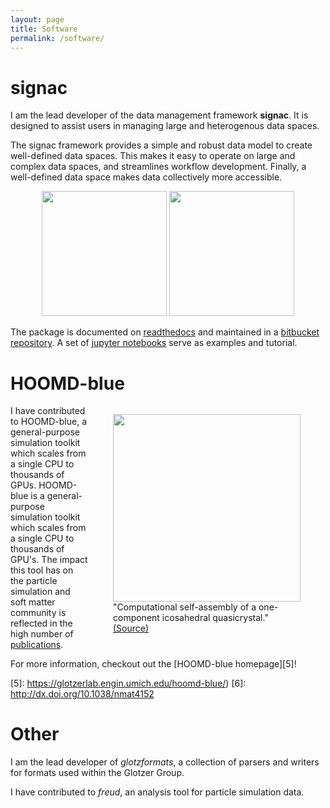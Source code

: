 ```yaml
---
layout: page
title: Software
permalink: /software/
---
```


<h1><b>signac</b></h1>

I am the lead developer of the data management framework **signac**.
It is designed to assist users in managing large and heterogenous data spaces.

The signac framework provides a simple and robust data model to create well-defined data spaces.
This makes it easy to operate on large and complex data spaces, and streamlines workflow development.
Finally, a well-defined data space makes data collectively more accessible.

<p align="center">
<img src="{{ site.url }}/assets/signac-logo.png" height="200">
<img src="{{ site.url }}//assets/signac_data_space.png" height="200">
</p>

The package is documented on [readthedocs][2] and maintained in a [bitbucket repository][1].
A set of [jupyter notebooks][3] serve as examples and tutorial.

[1]: https://bitbucket.org/glotzer/signac
[2]: https://signac.readthedocs.io
[3]: http://www.mybinder.org/repo/csadorf/signac-examples

# HOOMD-blue

<figure style="float:right;display:table;">
  <img src="{{ site.url }}/assets/nmat4152-f1.jpg" width="300">
  <figcaption style="display:table-caption;caption-side:bottom;">"Computational self-assembly of a one-component icosahedral quasicrystal." <a href="http://dx.doi.org/10.1038/nmat4152">(Source)</a></figcaption>
</figure>

I have contributed to HOOMD-blue, a general-purpose simulation toolkit which scales from a single CPU to thousands of GPUs.
HOOMD-blue is a general-purpose simulation toolkit which scales from a single CPU to thousands of GPU's.
The impact this tool has on the particle simulation and soft matter community is reflected in the high number of [publications][4].


For more information, checkout out the [HOOMD-blue homepage][5]!

[4]: https://glotzerlab.engin.umich.edu/hoomd-blue/publications.html
[5]: https://glotzerlab.engin.umich.edu/hoomd-blue/)
[6]: http://dx.doi.org/10.1038/nmat4152

# Other

I am the lead developer of *glotzformats*, a collection of parsers and writers for formats used within the Glotzer Group.

I have contributed to *freud*, an analysis tool for particle simulation data.
